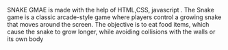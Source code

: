 SNAKE GMAE is made with the help of HTML,CSS, javascript . The Snake game is a classic arcade-style game where players control a growing snake that moves around the screen. The objective is to eat food items, which cause the snake to grow longer, while avoiding collisions with the walls or its own body